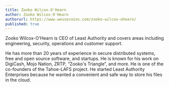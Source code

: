 ```yaml
---
title: Zooko Wilcox-O'Hearn
author: Zooko Wilcox-O'Hearn
authorurl: https://www.weusecoins.com/zooko-wilcox-ohearn/
published: true
---
```


Zooko Wilcox-O'Hearn is CEO of Least Authority and covers areas including engineering, security, operations and customer support.

He has more than 20 years of experience in secure distributed systems, free and open source software, and startups. He is known for his work on DigiCash, Mojo Nation, ZRTP, “Zooko's Triangle”, and more. He is one of the co-founders of the Tahoe-LAFS project. He started Least Authority Enterprises because he wanted a convenient and safe way to store his files in the cloud.
